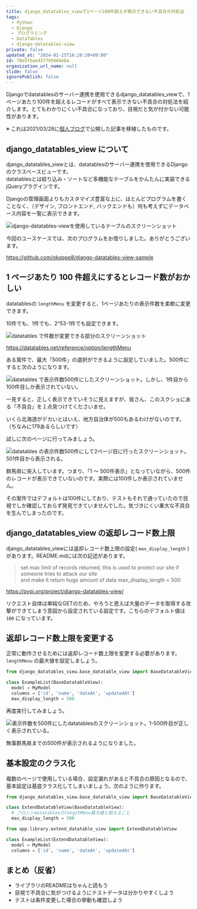 ```yaml
---
title: django_datatables_viewで1ページ100件超えが表示できない不具合の対処法
tags:
  - Python
  - Django
  - プログラミング
  - DataTables
  - django-datatables-view
private: false
updated_at: "2024-02-25T16:28:20+09:00"
id: 70e5fbaed37799484e0a
organization_url_name: null
slide: false
ignorePublish: false
---
```


Djangoでdatatablesのサーバー連携を使用できるdjango_datatables_viewで、1ページあたり100件を超えるレコードがすべて表示できない不具合の対処法を紹介します。とてもわかりにくい不具合になっており、目視だと気が付かない可能性があります。

※ これは2021/03/28に[個人ブログ](https://bicstone.me)で公開した記事を移植したものです。

## django_datatables_view について

django_datatables_viewとは、datatablesのサーバー連携を使用できるDjangoのクラスベースビューです。  
datatablesとは絞り込み・ソートなど多機能なテーブルをかんたんに実装できるjQueryプラグインです。

Djangoの管理画面よりもカスタマイズ豊富な上に、ほとんどプログラムを書くことなく、（デザイン, フロントエンド, バックエンドも）何も考えずにデータベース内容を一覧に表示できます。

![django-datatables-viewを使用しているテーブルのスクリーンショット](https://qiita-image-store.s3.ap-northeast-1.amazonaws.com/0/684999/b9f9deba-cd7e-6fad-ef2d-86d9c3c26390.png)

今回のユースケースでは、次のプログラムをお借りしました。ありがとうございます。

https://github.com/okoppe8/django-datatables-view-sample

## 1 ページあたり 100 件超えにするとレコード数がおかしい

datatablesの `lengthMenu` を変更すると、1ページあたりの表示件数を柔軟に変更できます。

10件でも、1件でも、2^53-1件でも設定できます。

![datatables で件数が変更できる部分のスクリーンショット](https://qiita-image-store.s3.ap-northeast-1.amazonaws.com/0/684999/25b47c4c-a350-9707-e374-64e5b4096a23.png)

https://datatables.net/reference/option/lengthMenu

ある案件で、最大「500件」の選択ができるように設定していました。500件にすると次のようになります。

![datatables で表示件数500件にしたスクリーンショット。しかし、1件目から100件目しか表示されていない。](https://qiita-image-store.s3.ap-northeast-1.amazonaws.com/0/684999/00d7526d-35e9-27c5-e709-203e28366cb5.png)

一見すると、正しく表示できていそうに見えますが、皆さん、このスクショにある「不具合」を１点見つけてくださいませ。

いくら北海道がデカいとはいえ、地方自治体が500もあるわけがないのです。（ちなみに179あるらしいです）

試しに次のページに行ってみましょう。

![datatables の表示件数500件にして2ページ目に行ったスクリーンショット。501件目から表示される。](https://qiita-image-store.s3.ap-northeast-1.amazonaws.com/0/684999/021c0e06-6053-d40e-18f2-e2a0f59d51e5.png)

群馬県に突入しています。つまり、「1 ～ 500件表示」となっていながら、500件のレコードが表示できていないのです。実際には100件しか表示されていません。

その案件ではデフォルトは100件にしており、テストもそれで通っていたので目視でしか確認しておらず発見できていませんでした。気づきにくい重大な不具合を生んでしまったのです。

## django_datatables_view の返却レコード数上限

django_datatables_viewには返却レコード数上限の設定( `max_display_length` )があります。README.mdには次の記述があります。

> set max limit of records returned, this is used to protect our site if someone tries to attack our site  
> and make it return huge amount of data max_display_length = 500

https://pypi.org/project/django-datatables-view/

リクエスト自体は単純なGETのため、やろうと思えば大量のデータを取得する攻撃ができてしまう意図から設定されている設定です。こちらのデフォルト値は `100` になっています。

## 返却レコード数上限を変更する

正常に動作させるためには返却レコード数上限を変更する必要があります。`lengthMenu` の最大値を設定しましょう。

```py
from django_datatables_view.base_datatable_view import BaseDatatableView

class ExampleList(BaseDatatableView):
  model = MyModel
  columns = ['id', 'name', 'dateAt', 'updatedAt']
  max_display_length = 500
```

再度実行してみましょう。

![表示件数を500件にしたdatatablesのスクリーンショット。1-500件目が正しく表示されている。](https://qiita-image-store.s3.ap-northeast-1.amazonaws.com/0/684999/04f4d670-500c-45f9-6ccf-408296c61659.png)

無事群馬県までの500件が表示されるようになりました。

## 基本設定のクラス化

複数のページで使用している場合、設定漏れがあると不具合の原因となるので、基本設定は基底クラス化してしまいましょう。次のように作ります。

```py
from django_datatables_view.base_datatable_view import BaseDatatableView

class ExtendDatatableView(BaseDatatableView):
  # フロントdatatablesのlengthMenu最大値と揃えること
  max_display_length = 500
```

```py
from app.library.extend_datatable_view import ExtendDatatableView

class ExampleList(ExtendDatatableView):
  model = MyModel
  columns = ['id', 'name', 'dateAt', 'updatedAt']
```

## まとめ（反省）

- ライブラリのREADMEはちゃんと読もう
- 目視で不具合に気がつけるようにテストデータは分かりやすくしよう
- テストは条件変更した場合の挙動も確認しよう
